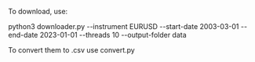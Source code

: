 To download, use:

python3 downloader.py --instrument EURUSD --start-date 2003-03-01 --end-date 2023-01-01 --threads 10 --output-folder data

To convert them to .csv use convert.py
